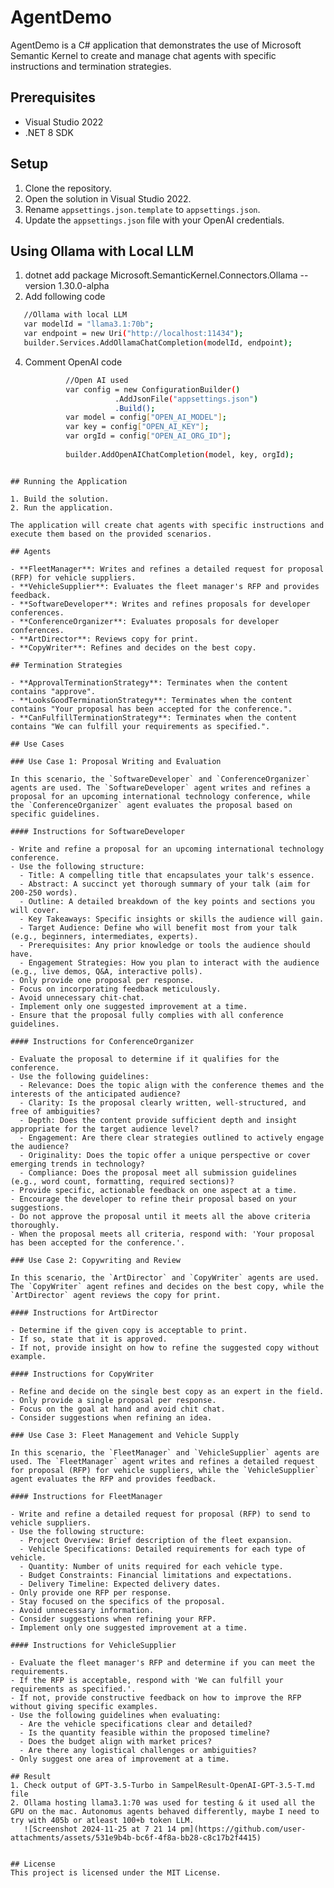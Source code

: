 # AgentDemo

AgentDemo is a C# application that demonstrates the use of Microsoft Semantic Kernel to create and manage chat agents with specific instructions and termination strategies.

## Prerequisites

- Visual Studio 2022
- .NET 8 SDK

## Setup

1. Clone the repository.
2. Open the solution in Visual Studio 2022.
3. Rename `appsettings.json.template` to `appsettings.json`.
4. Update the `appsettings.json` file with your OpenAI credentials.

## Using Ollama with Local LLM
1. dotnet add package Microsoft.SemanticKernel.Connectors.Ollama --version 1.30.0-alpha
2. Add following code
```bash
   //Ollama with local LLM
   var modelId = "llama3.1:70b";
   var endpoint = new Uri("http://localhost:11434");
   builder.Services.AddOllamaChatCompletion(modelId, endpoint);
```
4. Comment OpenAI code
   ```bash
            //Open AI used
            var config = new ConfigurationBuilder()
                       .AddJsonFile("appsettings.json")
                       .Build();
            var model = config["OPEN_AI_MODEL"];
            var key = config["OPEN_AI_KEY"];
            var orgId = config["OPEN_AI_ORG_ID"];
            
            builder.AddOpenAIChatCompletion(model, key, orgId);
```

## Running the Application

1. Build the solution.
2. Run the application.

The application will create chat agents with specific instructions and execute them based on the provided scenarios.

## Agents

- **FleetManager**: Writes and refines a detailed request for proposal (RFP) for vehicle suppliers.
- **VehicleSupplier**: Evaluates the fleet manager's RFP and provides feedback.
- **SoftwareDeveloper**: Writes and refines proposals for developer conferences.
- **ConferenceOrganizer**: Evaluates proposals for developer conferences.
- **ArtDirector**: Reviews copy for print.
- **CopyWriter**: Refines and decides on the best copy.

## Termination Strategies

- **ApprovalTerminationStrategy**: Terminates when the content contains "approve".
- **LooksGoodTerminationStrategy**: Terminates when the content contains "Your proposal has been accepted for the conference.".
- **CanFulfillTerminationStrategy**: Terminates when the content contains "We can fulfill your requirements as specified.".

## Use Cases

### Use Case 1: Proposal Writing and Evaluation

In this scenario, the `SoftwareDeveloper` and `ConferenceOrganizer` agents are used. The `SoftwareDeveloper` agent writes and refines a proposal for an upcoming international technology conference, while the `ConferenceOrganizer` agent evaluates the proposal based on specific guidelines.

#### Instructions for SoftwareDeveloper

- Write and refine a proposal for an upcoming international technology conference.
- Use the following structure:
  - Title: A compelling title that encapsulates your talk's essence.
  - Abstract: A succinct yet thorough summary of your talk (aim for 200-250 words).
  - Outline: A detailed breakdown of the key points and sections you will cover.
  - Key Takeaways: Specific insights or skills the audience will gain.
  - Target Audience: Define who will benefit most from your talk (e.g., beginners, intermediates, experts).
  - Prerequisites: Any prior knowledge or tools the audience should have.
  - Engagement Strategies: How you plan to interact with the audience (e.g., live demos, Q&A, interactive polls).
- Only provide one proposal per response.
- Focus on incorporating feedback meticulously.
- Avoid unnecessary chit-chat.
- Implement only one suggested improvement at a time.
- Ensure that the proposal fully complies with all conference guidelines.

#### Instructions for ConferenceOrganizer

- Evaluate the proposal to determine if it qualifies for the conference.
- Use the following guidelines:
  - Relevance: Does the topic align with the conference themes and the interests of the anticipated audience?
  - Clarity: Is the proposal clearly written, well-structured, and free of ambiguities?
  - Depth: Does the content provide sufficient depth and insight appropriate for the target audience level?
  - Engagement: Are there clear strategies outlined to actively engage the audience?
  - Originality: Does the topic offer a unique perspective or cover emerging trends in technology?
  - Compliance: Does the proposal meet all submission guidelines (e.g., word count, formatting, required sections)?
- Provide specific, actionable feedback on one aspect at a time.
- Encourage the developer to refine their proposal based on your suggestions.
- Do not approve the proposal until it meets all the above criteria thoroughly.
- When the proposal meets all criteria, respond with: 'Your proposal has been accepted for the conference.'.

### Use Case 2: Copywriting and Review

In this scenario, the `ArtDirector` and `CopyWriter` agents are used. The `CopyWriter` agent refines and decides on the best copy, while the `ArtDirector` agent reviews the copy for print.

#### Instructions for ArtDirector

- Determine if the given copy is acceptable to print.
- If so, state that it is approved.
- If not, provide insight on how to refine the suggested copy without example.

#### Instructions for CopyWriter

- Refine and decide on the single best copy as an expert in the field.
- Only provide a single proposal per response.
- Focus on the goal at hand and avoid chit chat.
- Consider suggestions when refining an idea.

### Use Case 3: Fleet Management and Vehicle Supply

In this scenario, the `FleetManager` and `VehicleSupplier` agents are used. The `FleetManager` agent writes and refines a detailed request for proposal (RFP) for vehicle suppliers, while the `VehicleSupplier` agent evaluates the RFP and provides feedback.

#### Instructions for FleetManager

- Write and refine a detailed request for proposal (RFP) to send to vehicle suppliers.
- Use the following structure:
  - Project Overview: Brief description of the fleet expansion.
  - Vehicle Specifications: Detailed requirements for each type of vehicle.
  - Quantity: Number of units required for each vehicle type.
  - Budget Constraints: Financial limitations and expectations.
  - Delivery Timeline: Expected delivery dates.
- Only provide one RFP per response.
- Stay focused on the specifics of the proposal.
- Avoid unnecessary information.
- Consider suggestions when refining your RFP.
- Implement only one suggested improvement at a time.

#### Instructions for VehicleSupplier

- Evaluate the fleet manager's RFP and determine if you can meet the requirements.
- If the RFP is acceptable, respond with 'We can fulfill your requirements as specified.'.
- If not, provide constructive feedback on how to improve the RFP without giving specific examples.
- Use the following guidelines when evaluating:
  - Are the vehicle specifications clear and detailed?
  - Is the quantity feasible within the proposed timeline?
  - Does the budget align with market prices?
  - Are there any logistical challenges or ambiguities?
- Only suggest one area of improvement at a time.

## Result
1. Check output of GPT-3.5-Turbo in SampelResult-OpenAI-GPT-3.5-T.md file
2. Ollama hosting llama3.1:70 was used for testing & it used all the GPU on the mac. Autonomus agents behaved differently, maybe I need to try with 405b or atleast 100+b token LLM.
   ![Screenshot 2024-11-25 at 7 21 14 pm](https://github.com/user-attachments/assets/531e9b4b-bc6f-4f8a-bb28-c8c17b2f4415)


## License
This project is licensed under the MIT License.
